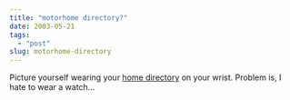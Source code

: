```yaml
---
title: "motorhome directory?"
date: 2003-05-21
tags: 
  - "post"
slug: motorhome-directory
---
```


Picture yourself wearing your [home directory](http://www.laks.com/) on your wrist. Problem is, I hate to wear a watch...
